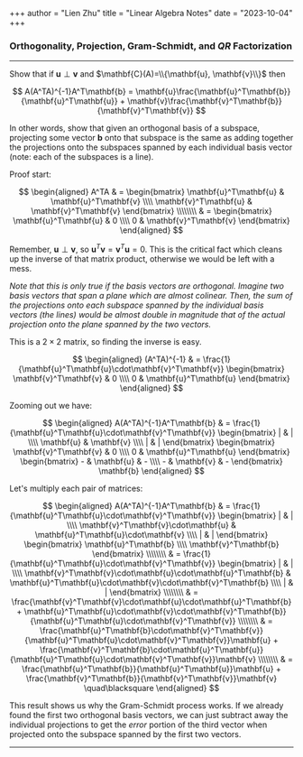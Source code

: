 +++
author = "Lien Zhu"
title = "Linear Algebra Notes"
date = "2023-10-04"
+++


### Orthogonality, Projection, Gram-Schmidt, and $QR$ Factorization

---

Show that if $\mathbf{u} \perp \mathbf{v}$ and $\mathbf{C}(A)=\\{\mathbf{u}, \mathbf{v}\\}$ then

$$
A(A^TA)^{-1}A^T\mathbf{b} = \mathbf{u}\frac{\mathbf{u}^T\mathbf{b}}{\mathbf{u}^T\mathbf{u}} + \mathbf{v}\frac{\mathbf{v}^T\mathbf{b}}{\mathbf{v}^T\mathbf{v}} 
$$

In other words, show that given an orthogonal basis of a subspace, projecting some vector $\mathbf{b}$ onto that subspace is the same as adding together the projections onto the subspaces spanned by each individual basis vector (note: each of the subspaces is a line).

Proof start:

$$ 
\begin{aligned}
A^TA    & = \begin{bmatrix}
            \mathbf{u}^T\mathbf{u} & \mathbf{u}^T\mathbf{v} \\\\
            \mathbf{v}^T\mathbf{u} & \mathbf{v}^T\mathbf{v}
            \end{bmatrix} \\\\\\\\
        & = \begin{bmatrix}
            \mathbf{u}^T\mathbf{u} & 0 \\\\
            0 & \mathbf{v}^T\mathbf{v}
            \end{bmatrix}
\end{aligned}
$$

Remember, $\mathbf{u} \perp \mathbf{v}$, so $\mathbf{u}^T\mathbf{v} = \mathbf{v}^T\mathbf{u} = 0$. This is the critical fact which cleans up the inverse of that matrix product, otherwise we would be left with a mess.

*Note that this is only true if the basis vectors are orthogonal. Imagine two basis vectors that span a plane which are almost colinear. Then, the sum of the projections onto each subspace spanned by the individual basis vectors (the lines) would be almost double in magnitude that of the actual projection onto the plane spanned by the two vectors.*


This is a $2\times2$ matrix, so finding the inverse is easy.

$$ 
\begin{aligned}
(A^TA)^{-1}     & = \frac{1}{\mathbf{u}^T\mathbf{u}\cdot\mathbf{v}^T\mathbf{v}}
                    \begin{bmatrix}
                    \mathbf{v}^T\mathbf{v} & 0 \\\\
                    0 & \mathbf{u}^T\mathbf{u}
                    \end{bmatrix}
\end{aligned}
$$


Zooming out we have:

$$ 
\begin{aligned}
A(A^TA)^{-1}A^T\mathbf{b}   & = \frac{1}{\mathbf{u}^T\mathbf{u}\cdot\mathbf{v}^T\mathbf{v}}
                                \begin{bmatrix}
                                | & | \\\\
                                \mathbf{u} & \mathbf{v} \\\\
                                | & |
                                \end{bmatrix}
                                \begin{bmatrix}
                                \mathbf{v}^T\mathbf{v} & 0 \\\\
                                0 & \mathbf{u}^T\mathbf{u}
                                \end{bmatrix} 
                                \begin{bmatrix}
                                - & \mathbf{u} & - \\\\
                                - & \mathbf{v} & -
                                \end{bmatrix} 
                                \mathbf{b}
\end{aligned}
$$

Let's multiply each pair of matrices:

$$ 
\begin{aligned}
A(A^TA)^{-1}A^T\mathbf{b}   & = \frac{1}{\mathbf{u}^T\mathbf{u}\cdot\mathbf{v}^T\mathbf{v}}
                                \begin{bmatrix}
                                | & | \\\\
                                \mathbf{v}^T\mathbf{v}\cdot\mathbf{u} & \mathbf{u}^T\mathbf{u}\cdot\mathbf{v} \\\\
                                | & |
                                \end{bmatrix}
                                \begin{bmatrix}
                                \mathbf{u}^T\mathbf{b} \\\\
                                \mathbf{v}^T\mathbf{b}
                                \end{bmatrix} \\\\\\\\
                            & = \frac{1}{\mathbf{u}^T\mathbf{u}\cdot\mathbf{v}^T\mathbf{v}}
                                \begin{bmatrix}
                                | & | \\\\
                                \mathbf{v}^T\mathbf{v}\cdot\mathbf{u}\cdot\mathbf{u}^T\mathbf{b} & \mathbf{u}^T\mathbf{u}\cdot\mathbf{v}\cdot\mathbf{v}^T\mathbf{b} \\\\
                                | & |
                                \end{bmatrix} \\\\\\\\
                            & = \frac{\mathbf{v}^T\mathbf{v}\cdot\mathbf{u}\cdot\mathbf{u}^T\mathbf{b} + \mathbf{u}^T\mathbf{u}\cdot\mathbf{v}\cdot\mathbf{v}^T\mathbf{b}}{\mathbf{u}^T\mathbf{u}\cdot\mathbf{v}^T\mathbf{v}} \\\\\\\\
                            & = \frac{\mathbf{u}^T\mathbf{b}\cdot\mathbf{v}^T\mathbf{v}}{\mathbf{u}^T\mathbf{u}\cdot\mathbf{v}^T\mathbf{v}}\mathbf{u} + \frac{\mathbf{v}^T\mathbf{b}\cdot\mathbf{u}^T\mathbf{u}}{\mathbf{u}^T\mathbf{u}\cdot\mathbf{v}^T\mathbf{v}}\mathbf{v} \\\\\\\\
                            & = \frac{\mathbf{u}^T\mathbf{b}}{\mathbf{u}^T\mathbf{u}}\mathbf{u} + \frac{\mathbf{v}^T\mathbf{b}}{\mathbf{v}^T\mathbf{v}}\mathbf{v} \quad\blacksquare
\end{aligned}
$$

This result shows us why the Gram-Schmidt process works. If we already found the first two orthogonal basis vectors, we can just subtract away the individual projections to get the _error_ portion of the third vector when projected onto the subspace spanned by the first two vectors.

---
